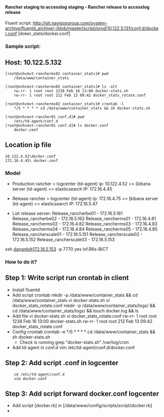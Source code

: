 #### Rancher staging to accesslog staging - Rancher release to accesslog release

Fluent script: http://git.navigosgroup.com/system-archive/fluentd_archive/-/blob/master/script/prod/10.122.5.131/conf.d/docker.conf [doker_stats/docker.conf]
 
### Sample script:
## Host: 10.122.5.132

    [root@vnhcmvt-rancherms02 container_stats]# pwd
        /data/www/container_stats

    [root@vnhcmvt-rancherms02 container_stats]# ls -alt
        rw-rr- 1 root root 1238 Feb 16 13:00 docker-stats.sh
        rw-rr- 1 root root 212 Feb 13 09:42 docker_stats_rotate.conf

    [root@vnhcmvt-rancherms02 container_stats]# crontab -l
        */5 * * * * cd /data/www/container_stats && sh docker-stats.sh

    [root@vnhcmvt-rancher01 conf.d]# pwd
        /etc/td-agent/conf.d
    [root@vnhcmvt-rancher01 conf.d]# ls docker.conf
        docker.conf

## Location ip file
    10.122.4.52\docker.conf
    172.16.4.45\ docker.conf

### Model
 - Production
    rancher > logcenter (td-agent) ip: 10.122.4.52 >> [kibana server (td-agent) >> elasticsearch IP: 172.16.4.45
 - Release
    rancher > logcenter (td-agent) ip: 172.16.4.75 >> [kibana server (td-agent) >> elasticsearch IP: 172.16.5.47
 
 - List release server:
        Release_rancherbe01 - 172.16.5.161
        Release_rancherbe02 - 172.16.5.162
        Release_rancherms01 - 172.16.4.81
        Release_rancherms02 - 172.16.4.82
        Release_rancherms03 - 172.16.4.83
        Release_rancherms04 - 172.16.4.84
        Release_rancherms05 - 172.16.4.85
        Release_rancherscale01 - 172.16.5.151
        Release_rancherscale02 - 172.16.5.152
        Release_rancherscale03 - 172.16.5.153


ssh dangnk@172.16.5.153 -p 7770
yes
lxf.R6s-BICT

### How to do it?
## Step 1: Write script run crontab in client
 - Install fluentd
 - Add script crontab
        mkdir -p /data/www/container_stats && cd /data/www/container_stats
        vi docker-stats.sh
        vi docker_stats_rotate.conf
        mkdir -p /data/www/container_stats/logs/ && cd /data/www/container_stats/logs/ && touch docker.log && ls
 - Add file
vi docker-stats.sh
vi docker_stats_rotate.conf
        rw-rr- 1 root root 1238 Feb 16 13:00 docker-stats.sh
        rw-rr- 1 root root 212 Feb 13 09:42 docker_stats_rotate.conf
 - Config crontab
 crontab -e
        */5 * * * * cd /data/www/container_stats && sh docker-stats.sh
    * Check is running 
                        grep "docker-stats.sh" /var/log/cron
 - Add td-agent in conf.d
    vim /etc/td-agent/conf.d/docker.conf

## Step 2: Add script .conf in logcenter
        cd /etc/td-agent/conf.d
        vim docker.conf

## Step 3: Add script forward docker.conf logcenter
 - Add script [docker.rb] in [/data/www/config/scripts/script/docker.rb]
 - 



 



 